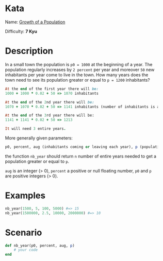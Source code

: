 # Kata
Name: [Growth of a Population](https://www.codewars.com/kata/growth-of-a-population)

Difficulty: **7 Kyu**

# Description
In a small town the population is `p0 = 1000` at the beginning of a year. The population regularly increases by `2 percent` per year and moreover `50` new inhabitants per year come to live in the town. How many years does the town need to see its population greater or equal to `p = 1200` inhabitants?

```ruby
At the end of the first year there will be: 
1000 + 1000 * 0.02 + 50 => 1070 inhabitants

At the end of the 2nd year there will be: 
1070 + 1070 * 0.02 + 50 => 1141 inhabitants (number of inhabitants is an integer)

At the end of the 3rd year there will be:
1141 + 1141 * 0.02 + 50 => 1213

It will need 3 entire years.
```

More generally given parameters:

```ruby
p0, percent, aug (inhabitants coming or leaving each year), p (population to surpass)
```

the function `nb_year` should return `n` number of entire years needed to get a population greater or equal to `p`.

`aug` is an integer (> 0), `percent` a positive or null floating number, `p0` and `p` are positive integers (> 0).

# Examples
```ruby
nb_year(1500, 5, 100, 5000) #=> 15
nb_year(1500000, 2.5, 10000, 2000000) #=> 10
```

# Scenario
```ruby
def nb_year(p0, percent, aug, p)
    # your code
end
```
